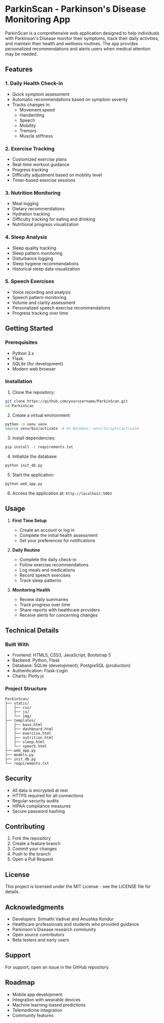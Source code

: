 # ParkinScan - Parkinson's Disease Monitoring App

ParkinScan is a comprehensive web application designed to help individuals with Parkinson's Disease monitor their symptoms, track their daily activities, and maintain their health and wellness routines. The app provides personalized recommendations and alerts users when medical attention may be needed.

## Features

### 1. Daily Health Check-in
- Quick symptom assessment
- Automatic recommendations based on symptom severity
- Tracks changes in:
  - Movement speed
  - Handwriting
  - Speech
  - Mobility
  - Tremors
  - Muscle stiffness

### 2. Exercise Tracking
- Customized exercise plans
- Real-time workout guidance
- Progress tracking
- Difficulty adjustment based on mobility level
- Timer-based exercise sessions

### 3. Nutrition Monitoring
- Meal logging
- Dietary recommendations
- Hydration tracking
- Difficulty tracking for eating and drinking
- Nutritional progress visualization

### 4. Sleep Analysis
- Sleep quality tracking
- Sleep pattern monitoring
- Disturbance logging
- Sleep hygiene recommendations
- Historical sleep data visualization

### 5. Speech Exercises
- Voice recording and analysis
- Speech pattern monitoring
- Volume and clarity assessment
- Personalized speech exercise recommendations
- Progress tracking over time

## Getting Started

### Prerequisites
- Python 3.x
- Flask
- SQLite (for development)
- Modern web browser

### Installation

1. Clone the repository:
```bash
git clone https://github.com/yourusername/ParkinScan.git
cd ParkinScan
```

2. Create a virtual environment:
```bash
python -m venv venv
source venv/bin/activate  # On Windows: venv\Scripts\activate
```

3. Install dependencies:
```bash
pip install -r requirements.txt
```

4. Initialize the database:
```bash
python init_db.py
```

5. Start the application:
```bash
python web_app.py
```

6. Access the application at: `http://localhost:5003`

## Usage

1. **First Time Setup**
   - Create an account or log in
   - Complete the initial health assessment
   - Set your preferences for notifications

2. **Daily Routine**
   - Complete the daily check-in
   - Follow exercise recommendations
   - Log meals and medications
   - Record speech exercises
   - Track sleep patterns

3. **Monitoring Health**
   - Review daily summaries
   - Track progress over time
   - Share reports with healthcare providers
   - Receive alerts for concerning changes

## Technical Details

### Built With
- Frontend: HTML5, CSS3, JavaScript, Bootstrap 5
- Backend: Python, Flask
- Database: SQLite (development), PostgreSQL (production)
- Authentication: Flask-Login
- Charts: Plotly.js

### Project Structure
```
ParkinScan/
├── static/
│   ├── css/
│   ├── js/
│   └── img/
├── templates/
│   ├── base.html
│   ├── dashboard.html
│   ├── exercise.html
│   ├── nutrition.html
│   ├── sleep.html
│   └── speech.html
├── web_app.py
├── models.py
├── init_db.py
└── requirements.txt
```

## Security

- All data is encrypted at rest
- HTTPS required for all connections
- Regular security audits
- HIPAA compliance measures
- Secure password hashing

## Contributing

1. Fork the repository
2. Create a feature branch
3. Commit your changes
4. Push to the branch
5. Open a Pull Request

## License

This project is licensed under the MIT License - see the LICENSE file for details.

## Acknowledgments

- Developers: Srimathi Vadivel and Anushka Kondur
- Healthcare professionals and students who provided guidance
- Parkinson's Disease research community
- Open source contributors
- Beta testers and early users

## Support

For support, open an issue in the GitHub repository.

## Roadmap

- Mobile app development
- Integration with wearable devices
- Machine learning-based predictions
- Telemedicine integration
- Community features
